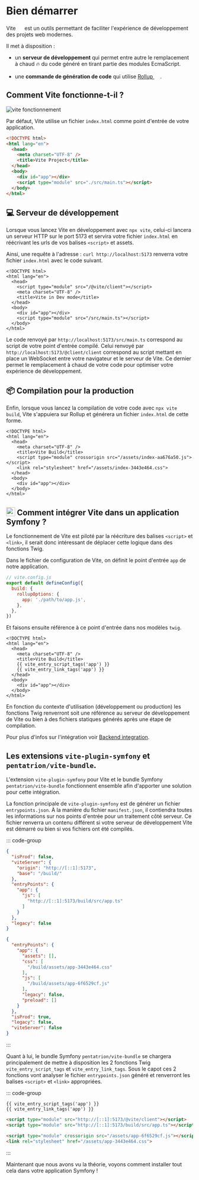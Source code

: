 # Bien démarrer

Vite <img src="/images/logo-vite.svg" width="16" height="16" style="display: inline;" /> est un outils permettant de faciliter l'expérience de développement des projets web modernes.

Il met à disposition :

- un **serveur de développement** qui permet entre autre le remplacement à chaud 🔥 du code généré en tirant partie des modules EcmaScript.

- une **commande de génération de code** qui utilise [Rollup <img src="/images/logo-rollup.svg" width="16" height="16" style="display: inline;" />](https://rollupjs.org/).

## Comment Vite fonctionne-t-il ?

![vite fonctionnement](/graphs/vite.svg)

Par défaut, Vite utilise un fichier `index.html` comme point d'entrée de votre application.

```html
<!DOCTYPE html>
<html lang="en">
  <head>
    <meta charset="UTF-8" />
    <title>Vite Project</title>
  </head>
  <body>
    <div id="app"></div>
    <script type="module" src="./src/main.ts"></script>
  </body>
</html>
```

## 💻 Serveur de développement

Lorsque vous lancez Vite en développement avec `npx vite`, celui-ci lancera un serveur HTTP sur le port 5173 et servira votre fichier `index.html` en réécrivant les urls de vos balises `<script>` et assets.

Ainsi, une requête à l'adresse : `curl http://localhost:5173` renverra votre fichier `index.html` avec le code suivant.

```html{4,10}
<!DOCTYPE html>
<html lang="en">
  <head>
    <script type="module" src="/@vite/client"></script>
    <meta charset="UTF-8" />
    <title>Vite in Dev mode</title>
  </head>
  <body>
    <div id="app"></div>
    <script type="module" src="/src/main.ts"></script>
  </body>
</html>
```

Le code renvoyé par `http://localhost:5173/src/main.ts` correspond au script de votre point d'entrée compilé.
Celui renvoyé par `http://localhost:5173/@client/client` correspond au script mettant en place un WebSocket entre votre navigateur et le serveur de Vite. Ce dernier permet le remplacement à chaud de votre code pour optimiser votre expérience de développement.

## 📦 Compilation pour la production

Enfin, lorsque vous lancez la compilation de votre code avec `npx vite build`, Vite s'appuiera sur Rollup et générera un fichier `index.html` de cette forme.

```html{6,7}
<!DOCTYPE html>
<html lang="en">
  <head>
    <meta charset="UTF-8" />
    <title>Vite Build</title>
    <script type="module" crossorigin src="/assets/index-aa676a50.js"></script>
    <link rel="stylesheet" href="/assets/index-3443e464.css">
  </head>
  <body>
    <div id="app"></div>
  </body>
</html>
```

## <img src="/symfony-vite.svg" width="24" height="24" style="display: inline; vertical-align: -10%;" /> Comment intégrer Vite dans un application Symfony ?

Le fonctionnement de Vite est piloté par la réécriture des balises `<script>` et `<link>`, il serait donc intéressant de déplacer cette logique dans des fonctions Twig.

Dans le fichier de configuration de Vite, on définit le point d'entrée `app` de notre application.

```js
// vite.config.js
export default defineConfig({
  build: {
    rollupOptions: {
      app: './path/to/app.js',
    },
  },
})
```

Et faisons ensuite référence à ce point d'entrée dans nos modèles `twig`.

```html{6,7}
<!DOCTYPE html>
<html lang="en">
  <head>
    <meta charset="UTF-8" />
    <title>Vite Build</title>
    {{ vite_entry_script_tags('app') }}
    {{ vite_entry_link_tags('app') }}
  </head>
  <body>
    <div id="app"></div>
  </body>
</html>
```

En fonction du contexte d'utilisation (développement ou production) les fonctions Twig renverront soit une référence au serveur de développement de Vite ou bien à des fichiers statiques générés après une étape de compilation.

Pour plus d'infos sur l'intégration voir [Backend integration](https://vitejs.dev/guide/backend-integration.html).


## Les extensions `vite-plugin-symfony` et `pentatrion/vite-bundle`.

L'extension `vite-plugin-symfony` pour Vite et le bundle Symfony `pentatrion/vite-bundle` fonctionnent ensemble afin d'apporter une solution pour cette intégration.

La fonction principale de `vite-plugin-symfony` est de générer un fichier `entrypoints.json`. À la manière du fichier `manifest.json`, il contiendra toutes les informations sur nos points d'entrée pour un traitement côté serveur. Ce fichier renverra un contenu différent si votre serveur de développement Vite est démarré ou bien si vos fichiers ont été compilés.

::: code-group
```json [entrypoints.json (dev)]
{
  "isProd": false,
  "viteServer": {
    "origin": "http://[::1]:5173",
    "base": "/build/"
  },
  "entryPoints": {
    "app": {
      "js": [
        "http://[::1]:5173/build/src/app.ts"
      ]
    }
  },
  "legacy": false
}
```
```json [entrypoints.json (prod)]
{
  "entryPoints": {
    "app": {
      "assets": [],
      "css": [
        "/build/assets/app-3443e464.css"
      ],
      "js": [
        "/build/assets/app-6f6529cf.js"
      ],
      "legacy": false,
      "preload": []
    }
  },
  "isProd": true,
  "legacy": false,
  "viteServer": false
}
```
:::

Quant à lui, le bundle Symfony `pentatrion/vite-bundle` se chargera principalement de mettre à disposition les 2 fonctions Twig `vite_entry_script_tags` et `vite_entry_link_tags`. Sous le capot ces 2 fonctions vont analyser le fichier `entrypoints.json` généré et renverront les balises `<script>` et `<link>` appropriées.

::: code-group
```twig [index.html.twig]
{{ vite_entry_script_tags('app') }}
{{ vite_entry_link_tags('app') }}
```
```html [index.html (dev)]
<script type="module" src="http://[::1]:5173/@vite/client"></script>
<script type="module" src="http://[::1]:5173/build/src/app.ts"></script>
```
```html [index.html (prod)]
<script type="module" crossorigin src="/assets/app-6f6529cf.js"></script>
<link rel="stylesheet" href="/assets/app-3443e464.css">
```
:::

Maintenant que nous avons vu la théorie, voyons comment installer tout cela dans votre application Symfony !

